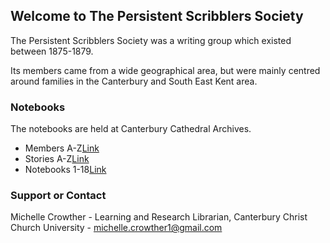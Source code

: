 ## Welcome to The Persistent Scribblers Society

The Persistent Scribblers Society was a writing group which existed between 1875-1879.

Its members came from a wide geographical area, but were mainly centred around families in the Canterbury and South East Kent area.

### Notebooks

The notebooks are held at Canterbury Cathedral Archives.

- Members A-Z[Link](https://digihum1.github.io/persistentscribblers/membersaz)
- Stories A-Z[Link](http://github.com/) 
- Notebooks 1-18[Link](http://github.com/) 

### Support or Contact

Michelle Crowther - Learning and Research Librarian, Canterbury Christ Church University - michelle.crowther1@gmail.com
